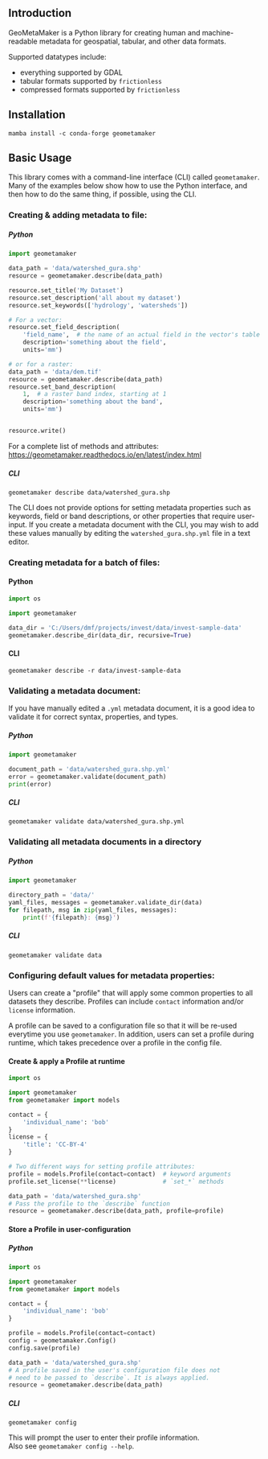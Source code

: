 ## Introduction

GeoMetaMaker is a Python library for creating human and machine-readable
metadata for geospatial, tabular, and other data formats.

Supported datatypes include:
* everything supported by GDAL
* tabular formats supported by `frictionless`
* compressed formats supported by `frictionless`

## Installation

`mamba install -c conda-forge geometamaker`

## Basic Usage

This library comes with a command-line interface (CLI) called `geometamaker`.
Many of the examples below show how to use the Python interface, and then
how to do the same thing, if possible, using the CLI.

### Creating & adding metadata to file:

##### Python

```python
import geometamaker

data_path = 'data/watershed_gura.shp'
resource = geometamaker.describe(data_path)

resource.set_title('My Dataset')
resource.set_description('all about my dataset')
resource.set_keywords(['hydrology', 'watersheds'])

# For a vector:
resource.set_field_description(
    'field_name',  # the name of an actual field in the vector's table
    description='something about the field',
    units='mm')

# or for a raster:
data_path = 'data/dem.tif'
resource = geometamaker.describe(data_path)
resource.set_band_description(
    1,  # a raster band index, starting at 1
    description='something about the band',
    units='mm')


resource.write()
```
For a complete list of methods and attributes:
https://geometamaker.readthedocs.io/en/latest/index.html

##### CLI
```
geometamaker describe data/watershed_gura.shp
```
The CLI does not provide options for setting metadata properties such as 
keywords, field or band descriptions, or other properties that require 
user-input. If you create a metadata document with the CLI, you may wish 
to add these values manually by editing the 
`watershed_gura.shp.yml` file in a text editor.

### Creating metadata for a batch of files:

#### Python
```python
import os

import geometamaker

data_dir = 'C:/Users/dmf/projects/invest/data/invest-sample-data'
geometamaker.describe_dir(data_dir, recursive=True)
```

#### CLI
```
geometamaker describe -r data/invest-sample-data
```

### Validating a metadata document:
If you have manually edited a `.yml` metadata document,
it is a good idea to validate it for correct syntax, properties, and types.

##### Python
```python
import geometamaker

document_path = 'data/watershed_gura.shp.yml'
error = geometamaker.validate(document_path)
print(error)
```

##### CLI
```
geometamaker validate data/watershed_gura.shp.yml
```

### Validating all metadata documents in a directory

##### Python
```python
import geometamaker

directory_path = 'data/'
yaml_files, messages = geometamaker.validate_dir(data)
for filepath, msg in zip(yaml_files, messages):
    print(f'{filepath}: {msg}')
```

##### CLI
```
geometamaker validate data
```

### Configuring default values for metadata properties:

Users can create a "profile" that will apply some common properties
to all datasets they describe. Profiles can include `contact` information
and/or `license` information.

A profile can be saved to a configuration file so that it will be re-used
everytime you use `geometamaker`. In addition, users can set a profile
during runtime, which takes precedence over a profile in the config file.

#### Create & apply a Profile at runtime
```python
import os

import geometamaker
from geometamaker import models

contact = {
    'individual_name': 'bob'
}
license = {
    'title': 'CC-BY-4'
}

# Two different ways for setting profile attributes:
profile = models.Profile(contact=contact)  # keyword arguments
profile.set_license(**license)             # `set_*` methods

data_path = 'data/watershed_gura.shp'
# Pass the profile to the `describe` function
resource = geometamaker.describe(data_path, profile=profile)
```

#### Store a Profile in user-configuration

##### Python
```python
import os

import geometamaker
from geometamaker import models

contact = {
    'individual_name': 'bob'
}

profile = models.Profile(contact=contact)
config = geometamaker.Config()
config.save(profile)

data_path = 'data/watershed_gura.shp'
# A profile saved in the user's configuration file does not
# need to be passed to `describe`. It is always applied.
resource = geometamaker.describe(data_path)
```

##### CLI
```
geometamaker config
```
This will prompt the user to enter their profile information.  
Also see `geometamaker config --help`.
